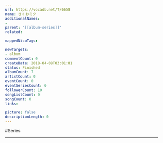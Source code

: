 ```yaml
---
url: https://vocadb.net/T/6658
name: きくおミク
additionalNames: 
- 
parent: "[[album-series]]"
related:

mappedNicoTags:

newTargets:
- album
commentCount: 0
createDate: 2018-04-08T03:01:01
status: Finished
albumCount: 7
artistCount: 0
eventCount: 0
eventSeriesCount: 0
followerCount: 10
songListCount: 0
songCount: 0
links: 

picture: false
descriptionLength: 0
---
```


#Series



---

